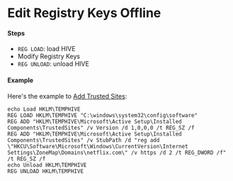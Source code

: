 
# Edit Registry Keys Offline

#### Steps
* `REG LOAD`: load HIVE
* Modify Registry Keys
* `REG UNLOAD`: unload HIVE

#### Example
Here's the example to [Add Trusted Sites](https://github.com/northbright/Notes/tree/master/Windows/trusted_sites/add_trusted_sites_for_all_users_on_windows_7_and_later):

    echo Load HKLM\TEMPHIVE
    REG LOAD HKLM\TEMPHIVE "C:\windows\system32\config\software"
    REG ADD "HKLM\TEMPHIVE\Microsoft\Active Setup\Installed Components\TrustedSites" /v Version /d 1,0,0,0 /t REG_SZ /f
    REG ADD "HKLM\TEMPHIVE\Microsoft\Active Setup\Installed Components\TrustedSites" /v StubPath /d "reg add \"HKCU\Software\Microsoft\Windows\CurrentVersion\Internet Settings\ZoneMap\Domains\netflix.com\" /v https /d 2 /t REG_DWORD /f" /t REG_SZ /f
    echo Unload HKLM\TEMPHIVE
    REG UNLOAD HKLM\TEMPHIVE